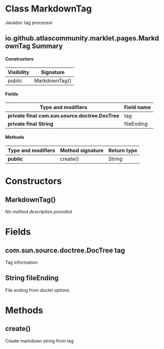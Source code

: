 Class MarkdownTag
=================
Javadoc tag processor

io.github.atlascommunity.marklet.pages.MarkdownTag Summary
-------
#### Constructors
| Visibility | Signature     |
| ---------- | ------------- |
| public     | MarkdownTag() |
#### Fields
| Type and modifiers                               | Field name |
| ------------------------------------------------ | ---------- |
| **private final com.sun.source.doctree.DocTree** | tag        |
| **private final String**                         | fileEnding |
#### Methods
| Type and modifiers | Method signature | Return type |
| ------------------ | ---------------- | ----------- |
| **public**         | create()         | String      |

Constructors
============
MarkdownTag()
-------------
*No method description provided*



Fields
======
com.sun.source.doctree.DocTree tag
----------------------------------
Tag information


String fileEnding
---------------------------
File ending from doclet options



Methods
=======
create()
--------
Create markdown string from tag



